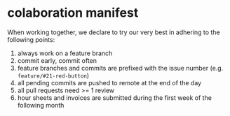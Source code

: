 # colaboration manifest

When working together, we declare to try our very best in adhering to the following points:

1. always work on a feature branch
2. commit early, commit often
3. feature branches and commits are prefixed with the issue number (e.g. `feature/#21-red-button`)
4. all pending commits are pushed to remote at the end of the day
5. all pull requests need >= 1 review
6. hour sheets and invoices are submitted during the first week of the following month
